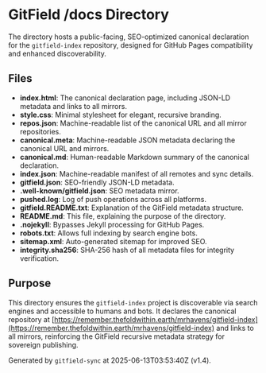 # GitField /docs Directory

The  directory hosts a public-facing, SEO-optimized canonical declaration for the `gitfield-index` repository, designed for GitHub Pages compatibility and enhanced discoverability.

## Files

- **index.html**: The canonical declaration page, including JSON-LD metadata and links to all mirrors.
- **style.css**: Minimal stylesheet for elegant, recursive branding.
- **repos.json**: Machine-readable list of the canonical URL and all mirror repositories.
- **canonical.meta**: Machine-readable JSON metadata declaring the canonical URL and mirrors.
- **canonical.md**: Human-readable Markdown summary of the canonical declaration.
- **index.json**: Machine-readable manifest of all remotes and sync details.
- **gitfield.json**: SEO-friendly JSON-LD metadata.
- **.well-known/gitfield.json**: SEO metadata mirror.
- **pushed.log**: Log of push operations across all platforms.
- **gitfield.README.txt**: Explanation of the GitField metadata structure.
- **README.md**: This file, explaining the purpose of the  directory.
- **.nojekyll**: Bypasses Jekyll processing for GitHub Pages.
- **robots.txt**: Allows full indexing by search engine bots.
- **sitemap.xml**: Auto-generated sitemap for improved SEO.
- **integrity.sha256**: SHA-256 hash of all metadata files for integrity verification.

## Purpose

This directory ensures the `gitfield-index` project is discoverable via search engines and accessible to humans and bots. It declares the canonical repository at [https://remember.thefoldwithin.earth/mrhavens/gitfield-index](https://remember.thefoldwithin.earth/mrhavens/gitfield-index) and links to all mirrors, reinforcing the GitField recursive metadata strategy for sovereign publishing.

Generated by `gitfield-sync` at 2025-06-13T03:53:40Z (v1.4).
